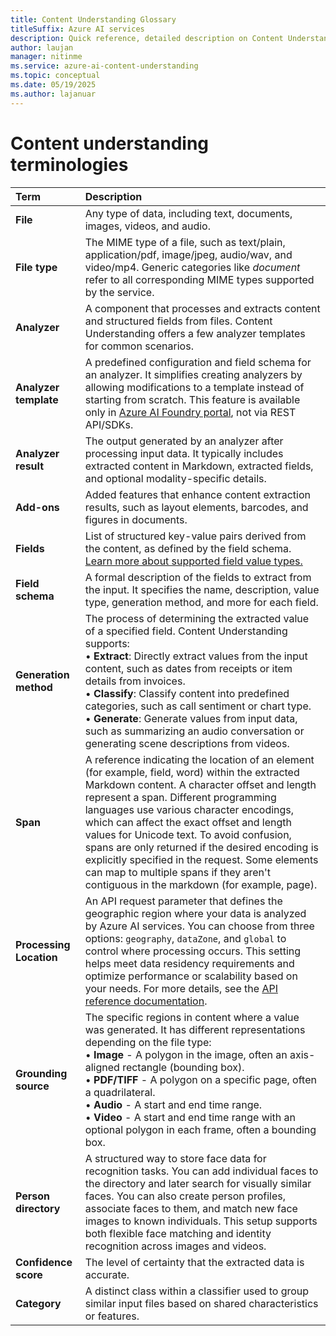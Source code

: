 ```yaml
---
title: Content Understanding Glossary
titleSuffix: Azure AI services
description: Quick reference, detailed description on Content Understanding Terms and Definition
author: laujan
manager: nitinme
ms.service: azure-ai-content-understanding
ms.topic: conceptual
ms.date: 05/19/2025
ms.author: lajanuar
---
```


# Content understanding terminologies

| Term | Description |
|:---------|:----------|
| **File** | Any type of data, including text, documents, images, videos, and audio. |
| **File type** | The MIME type of a file, such as text/plain, application/pdf, image/jpeg, audio/wav, and video/mp4. Generic categories like *document* refer to all corresponding MIME types supported by the service. |
| **Analyzer** | A component that processes and extracts content and structured fields from files. Content Understanding offers a few analyzer templates for common scenarios. |
| **Analyzer template** | A predefined configuration and field schema for an analyzer. It simplifies creating analyzers by allowing modifications to a template instead of starting from scratch. This feature is available only in [Azure AI Foundry portal](https://ai.azure.com/), not via REST API/SDKs. |
| **Analyzer result** | The output generated by an analyzer after processing input data. It typically includes extracted content in Markdown, extracted fields, and optional modality-specific details. |
| **Add-ons** | Added features that enhance content extraction results, such as layout elements, barcodes, and figures in documents. |
| **Fields** | List of structured key-value pairs derived from the content, as defined by the field schema. [Learn more about supported field value types.](service-limits.md) |
| **Field schema** | A formal description of the fields to extract from the input. It specifies the name, description, value type, generation method, and more for each field. |
| **Generation method** | The process of determining the extracted value of a specified field. Content Understanding supports: <br/> &bullet; **Extract**: Directly extract values from the input content, such as dates from receipts or item details from invoices. <br/> &bullet; **Classify**: Classify content into predefined categories, such as call sentiment or chart type. <br/> &bullet; **Generate**: Generate values from input data, such as summarizing an audio conversation or generating scene descriptions from videos. |
| **Span** | A reference indicating the location of an element (for example, field, word) within the extracted Markdown content. A character offset and length represent a span. Different programming languages use various character encodings, which can affect the exact offset and length values for Unicode text. To avoid confusion, spans are only returned if the desired encoding is explicitly specified in the request. Some elements can map to multiple spans if they aren't contiguous in the markdown (for example, page). |
| **Processing Location** | An API request parameter that defines the geographic region where your data is analyzed by Azure AI services. You can choose from three options: `geography`, `dataZone`, and `global` to control where processing occurs. This setting helps meet data residency requirements and optimize performance or scalability based on your needs. For more details, see the [API reference documentation](/rest/api/contentunderstanding/content-analyzers/analyze?view=rest-contentunderstanding-2025-05-01-preview&tabs=HTTP#uri-parameters).
| **Grounding source** | The specific regions in content where a value was generated. It has different representations depending on the file type: <br>&bullet; **Image** - A polygon in the image, often an axis-aligned rectangle (bounding box). <br>&bullet; **PDF/TIFF** - A polygon on a specific page, often a quadrilateral. <br>&bullet; **Audio** - A start and end time range. <br>&bullet; **Video** - A start and end time range with an optional polygon in each frame, often a bounding box.|
| **Person directory** | A structured way to store face data for recognition tasks. You can add individual faces to the directory and later search for visually similar faces. You can also create person profiles, associate faces to them, and match new face images to known individuals. This setup supports both flexible face matching and identity recognition across images and videos. |
| **Confidence score** | The level of certainty that the extracted data is accurate. |
| **Category** | A distinct class within a classifier used to group similar input files based on shared characteristics or features. |
